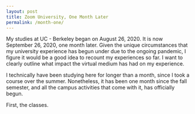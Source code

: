 ```yaml
---
layout: post
title: Zoom University, One Month Later
permalink: /month-one/
---
```

My studies at UC - Berkeley began on August 26, 2020. It is now September 26, 2020, one month later. Given the unique circumstances that my university experience has begun under due to the ongoing pandemic, I figure it would be a good idea to recount my experiences so far. I want to clearly outline what impact the virtual medium has had on my experience.

I technically have been studying here for longer than a month, since I took a course over the summer. Nonetheless, it has been one month since the fall semester, and all the campus activities that come with it, has officially begun.

First, the classes. 